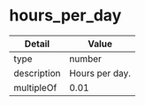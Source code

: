 # hours_per_day
| Detail | Value |
| ------ | ----- |
| type | number |
| description | Hours per day. |
| multipleOf | 0.01 |
